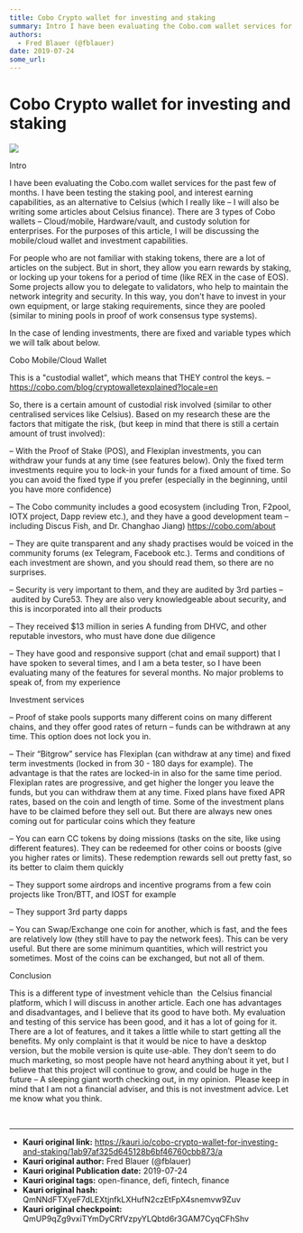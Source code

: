 ```yaml
---
title: Cobo Crypto wallet for investing and staking 
summary: Intro I have been evaluating the Cobo.com wallet services for the past few of months. I have been testing the staking pool, and interest earning capabilities, as an alternative to Celsius (which I really like – I will also be writing some articles about Celsius finance). There are 3 types of Cobo wallets – Cloud/mobile, Hardware/vault, and custody solution for enterprises. For the purposes of this article, I will be discussing the mobile/cloud wallet and investment capabilities. For people who a
authors:
  - Fred Blauer (@fblauer)
date: 2019-07-24
some_url: 
---
```


# Cobo Crypto wallet for investing and staking 

![](https://ipfs.infura.io/ipfs/QmVZqfLDgdnJkKTsLSPiyvEatZuXonBqdmb94mcnbaRspi)


Intro

I have been evaluating the Cobo.com wallet services for the past few of months. I have been testing the staking pool, and interest earning capabilities, as an alternative to Celsius (which I really like – I will also be writing some articles about Celsius finance). There are 3 types of Cobo wallets – Cloud/mobile, Hardware/vault, and custody solution for enterprises. For the purposes of this article, I will be discussing the mobile/cloud wallet and investment capabilities.

For people who are not familiar with staking tokens, there are a lot of articles on the subject. But in short, they allow you earn rewards by staking, or locking up your tokens for a period of time (like REX in the case of EOS). Some projects allow you to delegate to validators, who help to maintain the network integrity and security. In this way, you don't have to invest in your own equipment, or large staking requirements, since they are pooled (similar to mining pools in proof of work consensus type systems). 

In the case of lending investments, there are fixed and variable types which we will talk about below. 

Cobo Mobile/Cloud Wallet

This is a "custodial wallet", which means that THEY control the keys. –https://cobo.com/blog/cryptowalletexplained?locale=en

​So, there is a certain amount of custodial risk involved (similar to other centralised services like Celsius). Based on my research these are the factors that mitigate the risk, (but keep in mind that there is still a certain amount of trust involved):

– With the Proof of Stake (POS), and Flexiplan investments, you can withdraw your funds at any time (see features below). Only the fixed term investments require you to lock-in your funds for a fixed amount of time. So you can avoid the fixed type if you prefer (especially in the beginning, until you have more confidence)

– The Cobo community includes a good ecosystem (including Tron, F2pool, IOTX project, Dapp review etc.), and they have a good development team – including Discus Fish, and Dr. Changhao Jiang) https://cobo.com/about

– They are quite transparent and any shady practises would be voiced in the community forums (ex Telegram, Facebook etc.). Terms and conditions of each investment are shown, and you should read them, so there are no surprises.

– Security is very important to them, and they are audited by 3rd parties – audited by Cure53. They are also very knowledgeable about security, and this is incorporated into all their products

– They received $13 million in series A funding from DHVC, and other reputable investors, who must have done due diligence

– They have good and responsive support (chat and email support) that I have spoken to several times, and I am a beta tester, so I have been evaluating many of the features for several months. No major problems to speak of, from my experience

Investment services

– Proof of stake pools supports many different coins on many different chains, and they offer good rates of return – funds can be withdrawn at any time. This option does not lock you in. 

– Their “Bitgrow” service has Flexiplan (can withdraw at any time) and fixed term investments (locked in from 30 - 180 days for example). The advantage is that the rates are locked-in in also for the same time period. Flexiplan rates are progressive, and get higher the longer you leave the funds, but you can withdraw them at any time. Fixed plans have fixed APR rates, based on the coin and length of time. Some of the investment plans have to be claimed before they sell out. But there are always new ones coming out for particular coins which they feature

– You can earn CC tokens by doing missions (tasks on the site, like using different features). They can be redeemed for other coins or boosts (give you higher rates or limits). These redemption rewards sell out pretty fast, so its better to claim them quickly

– They support some airdrops and incentive programs from a few coin projects like Tron/BTT, and IOST for example

– They support 3rd party dapps

– You can Swap/Exchange one coin for another, which is fast, and the fees are relatively low (they still have to pay the network fees). This can be very useful. But there are some minimum quantities, which will restrict you sometimes. Most of the coins can be exchanged, but not all of them.

Conclusion

This is a different type of investment vehicle than  the Celsius financial platform, which I will discuss in another article. Each one has advantages and disadvantages, and I believe that its good to have both. My evaluation and testing of this service has been good, and it has a lot of going for it. There are a lot of features, and it takes a little while to start getting all the benefits. My only complaint is that it would be nice to have a desktop version, but the mobile version is quite use-able. They don’t seem to do much marketing, so most people have not heard anything about it yet, but I believe that this project will continue to grow, and could be huge in the future – A sleeping giant worth checking out, in my opinion.  Please keep in mind that I am not a financial adviser, and this is not investment advice. Let me know what you think.

 


---

- **Kauri original link:** https://kauri.io/cobo-crypto-wallet-for-investing-and-staking/1ab97af325d645128b6bf46760cbb873/a
- **Kauri original author:** Fred Blauer (@fblauer)
- **Kauri original Publication date:** 2019-07-24
- **Kauri original tags:** open-finance, defi, fintech, finance
- **Kauri original hash:** QmNNdFTXyeF7dLEXtjnfkLXHufN2czEtFpX4snemvw9Zuv
- **Kauri original checkpoint:** QmUP9qZg9vxiTYmDyCRfVzpyYLQbtd6r3GAM7CyqCFhShv



